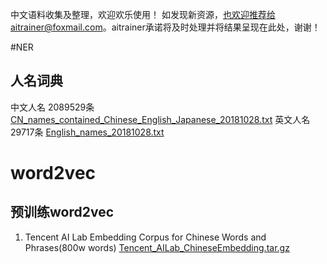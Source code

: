 中文语料收集及整理，欢迎欢乐使用！
如发现新资源，也欢迎推荐给aitrainer@foxmail.com。aitrainer承诺将及时处理并将结果呈现在此处，谢谢！


#NER
## 人名词典
中文人名 2089529条 [CN_names_contained_Chinese_English_Japanese_20181028.txt](https://github.com/aitrainer/cnCorpus/blob/master/ner/knowledge/)
英文人名 29717条 [English_names_20181028.txt](https://github.com/aitrainer/cnCorpus/blob/master/ner/knowledge/)


# word2vec

## 预训练word2vec
1. Tencent AI Lab Embedding Corpus for Chinese Words and Phrases(800w words) [Tencent_AILab_ChineseEmbedding.tar.gz](https://ai.tencent.com/ailab/nlp/embedding.html)

 

